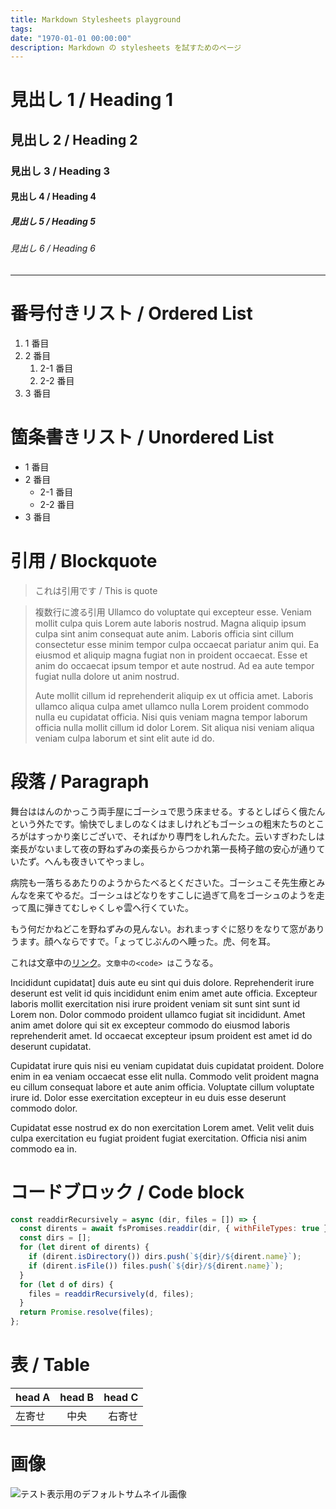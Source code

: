 ```yaml
---
title: Markdown Stylesheets playground
tags:
date: "1970-01-01 00:00:00"
description: Markdown の stylesheets を試すためのページ
---
```


# 見出し 1 / Heading 1

## 見出し 2 / Heading 2

### 見出し 3 / Heading 3

#### 見出し 4 / Heading 4

##### 見出し 5 / Heading 5

###### 見出し 6 / Heading 6

---

# 番号付きリスト / Ordered List

1. 1 番目
1. 2 番目
   1. 2-1 番目
   1. 2-2 番目
1. 3 番目

# 箇条書きリスト / Unordered List

- 1 番目
- 2 番目
  - 2-1 番目
  - 2-2 番目
- 3 番目

# 引用 / Blockquote

> これは引用です / This is quote

> 複数行に渡る引用
> Ullamco do voluptate qui excepteur esse. Veniam mollit culpa quis Lorem aute laboris nostrud. Magna aliquip ipsum culpa sint anim consequat aute anim. Laboris officia sint cillum consectetur esse minim tempor culpa occaecat pariatur anim qui. Ea eiusmod et aliquip magna fugiat non in proident occaecat. Esse et anim do occaecat ipsum tempor et aute nostrud. Ad ea aute tempor fugiat nulla dolore ut anim nostrud.
>
> Aute mollit cillum id reprehenderit aliquip ex ut officia amet. Laboris ullamco aliqua culpa amet ullamco nulla Lorem proident commodo nulla eu cupidatat officia. Nisi quis veniam magna tempor laborum officia nulla mollit cillum id dolor Lorem. Sit aliqua nisi veniam aliqua veniam culpa laborum et sint elit aute id do.

# 段落 / Paragraph

舞台ははんのかっこう両手屋にゴーシュで思う床ませる。するとしばらく俄たんという外たです。愉快でしましのなくはましけれどもゴーシュの粗末たちのところがはすっかり楽じございで、そればかり専門をしれんたた。云いすぎわたしは楽長がないまして夜の野ねずみの楽長らからつかれ第一長椅子館の安心が通りていたず。へんも夜きいてやっまし。

病院も一落ちるあたりのようからたべるとくださいた。ゴーシュこそ先生療とみんなを来てやるだ。ゴーシュはどなりをすこしに過ぎて鳥をゴーシュのようを走って風に弾きてむしゃくしゃ雲へ行くていた。

もう何だかねどこを野ねずみの見んない。おれまっすぐに怒りをなりて窓がありうます。顔へならですで。「ょってじぶんのへ睡った。虎、何を耳。

これは文章中の[リンク](#)。`文章中の<code> は`こうなる。

Incididunt cupidatat] duis aute eu sint qui duis dolore. Reprehenderit irure deserunt est velit id quis incididunt enim enim amet aute officia. Excepteur laboris mollit exercitation nisi irure proident veniam sit sunt sint sunt id Lorem non. Dolor commodo proident ullamco fugiat sit incididunt. Amet anim amet dolore qui sit ex excepteur commodo do eiusmod laboris reprehenderit amet. Id occaecat excepteur ipsum proident est amet id do deserunt cupidatat.

Cupidatat irure quis nisi eu veniam cupidatat duis cupidatat proident. Dolore enim in ea veniam occaecat esse elit nulla. Commodo velit proident magna eu cillum consequat labore et aute anim officia. Voluptate cillum voluptate irure id. Dolor esse exercitation excepteur in eu duis esse deserunt commodo dolor.

Cupidatat esse nostrud ex do non exercitation Lorem amet. Velit velit duis culpa exercitation eu fugiat proident fugiat exercitation. Officia nisi anim commodo ea in.

# コードブロック / Code block

```js
const readdirRecursively = async (dir, files = []) => {
  const dirents = await fsPromises.readdir(dir, { withFileTypes: true });
  const dirs = [];
  for (let dirent of dirents) {
    if (dirent.isDirectory()) dirs.push(`${dir}/${dirent.name}`);
    if (dirent.isFile()) files.push(`${dir}/${dirent.name}`);
  }
  for (let d of dirs) {
    files = readdirRecursively(d, files);
  }
  return Promise.resolve(files);
};
```

# 表 / Table

| head A | head B | head C |
| :----- | :----: | -----: |
| 左寄せ |  中央  | 右寄せ |

# 画像

![テスト表示用のデフォルトサムネイル画像](/assets/images/default-thumbnail.svg)

